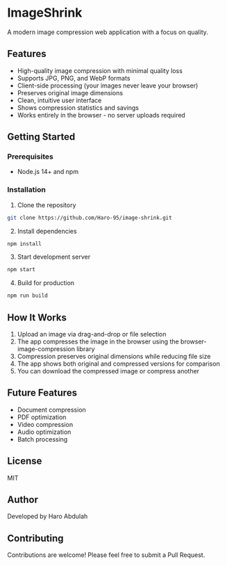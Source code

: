 # ImageShrink

A modern image compression web application with a focus on quality.

## Features

- High-quality image compression with minimal quality loss
- Supports JPG, PNG, and WebP formats
- Client-side processing (your images never leave your browser)
- Preserves original image dimensions
- Clean, intuitive user interface
- Shows compression statistics and savings
- Works entirely in the browser - no server uploads required

## Getting Started

### Prerequisites

- Node.js 14+ and npm

### Installation

1. Clone the repository
```bash
git clone https://github.com/Haro-95/image-shrink.git
```

2. Install dependencies
```bash
npm install
```

3. Start development server
```bash
npm start
```

4. Build for production
```bash
npm run build
```

## How It Works

1. Upload an image via drag-and-drop or file selection
2. The app compresses the image in the browser using the browser-image-compression library
3. Compression preserves original dimensions while reducing file size
4. The app shows both original and compressed versions for comparison
5. You can download the compressed image or compress another

## Future Features

- Document compression
- PDF optimization
- Video compression
- Audio optimization
- Batch processing

## License

MIT

## Author

Developed by Haro Abdulah

## Contributing

Contributions are welcome! Please feel free to submit a Pull Request.
